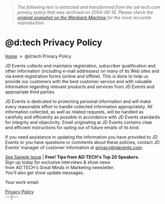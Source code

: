 > *The following text is extracted and transformed from the ad-tech.com privacy policy that was archived on 2004-06-10. Please check the [original snapshot on the Wayback Machine](https://web.archive.org/web/20040610101322id_/http%3A//ad-tech.com/privacy.asp) for the most accurate reproduction.*

# @d:tech Privacy Policy

[Home](https://web.archive.org/default.asp)  »  @d:tech Privacy Policy

JD Events collects and maintains registration, subscriber qualification and other information (including e-mail addresses) on many of its Web sites and via event registration forms (online and offline). This is done to help us provide our customers with the best customer service and with valuable information regarding relevant products and services from JD Events and appropriate third parties. 

JD Events is dedicated to protecting personal information and will make every reasonable effort to handle collected information appropriately. All information collected, as well as related requests, will be handled as carefully and efficiently as possible in accordance with JD Events standards for integrity and objectivity. Email originating at JD Events contains clear and efficient instructions for opting out of future emails of its kind. 

If you need assistance in updating the information you have provided to JD Events or you have questions or comments about these policies, contact JD Events’ manager of customer information at [privacy@jdevents.com](mailto:privacy@jdevents.com).

  
[See Sample Issue](http://www.marketingsherpa.com/adtech/welcome/sample-adtech-issue.htm) |  **Free! Tips from AD:TECH's Top 20 Speakers.**  
Sign up today for exclusive interviews & show news  
from AD:TECH's Great Minds in Marketing newsletter.  
You'll also get show update messages.

Your work email:

  
[Privacy Policy](http://www.ad-tech.com/privacy.asp)  
---|---

